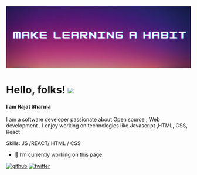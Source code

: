 ![Header](https://github.com/rajat4984/rajat4984/blob/main/Make%20learning%20a%20habit.png)


# Hello, folks! <img src="https://raw.githubusercontent.com/MartinHeinz/MartinHeinz/master/wave.gif" width="30px">

#### I am Rajat Sharma
I am a software developer passionate about Open source , Web development . I enjoy working on technologies like Javascript ,HTML, CSS, React

Skills:   JS /REACT/ HTML / CSS

- 🔭 I’m currently working on this page. 


[<img src='https://cdn.jsdelivr.net/npm/simple-icons@3.0.1/icons/github.svg' alt='github' height='40'>](https://github.com/rajat4984)  [<img src='https://cdn.jsdelivr.net/npm/simple-icons@3.0.1/icons/twitter.svg' alt='twitter' height='40'>](https://twitter.com/rajat4984)  


